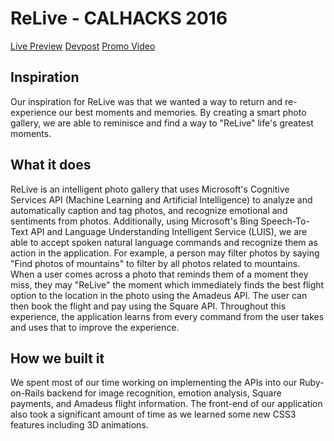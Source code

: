 # ReLive - CALHACKS 2016

[Live Preview](http://www.relive-calhacks.herokuapp.com)
[Devpost](https://devpost.com/software/relive-3q4fta)
[Promo Video](https://www.youtube.com/watch?v=BnPheoPr0GU)

## Inspiration

Our inspiration for ReLive was that we wanted a way to return and re-experience our best moments and memories. By creating a smart photo gallery, we are able to reminisce and find a way to "ReLive" life's greatest moments.

## What it does

ReLive is an intelligent photo gallery that uses Microsoft's Cognitive Services API (Machine Learning and Artificial Intelligence) to analyze and automatically caption and tag photos, and recognize emotional and sentiments from photos. Additionally, using Microsoft's Bing Speech-To-Text API and Language Understanding Intelligent Service (LUIS), we are able to accept spoken natural language commands and recognize them as action in the application. For example, a person may filter photos by saying "Find photos of mountains" to filter by all photos related to mountains. When a user comes across a photo that reminds them of a moment they miss, they may "ReLive" the moment which immediately finds the best flight option to the location in the photo using the Amadeus API. The user can then book the flight and pay using the Square API. Throughout this experience, the application learns from every command from the user takes and uses that to improve the experience.

## How we built it

We spent most of our time working on implementing the APIs into our Ruby-on-Rails backend for image recognition, emotion analysis, Square payments, and Amadeus flight information. The front-end of our application also took a significant amount of time as we learned some new CSS3 features including 3D animations.
